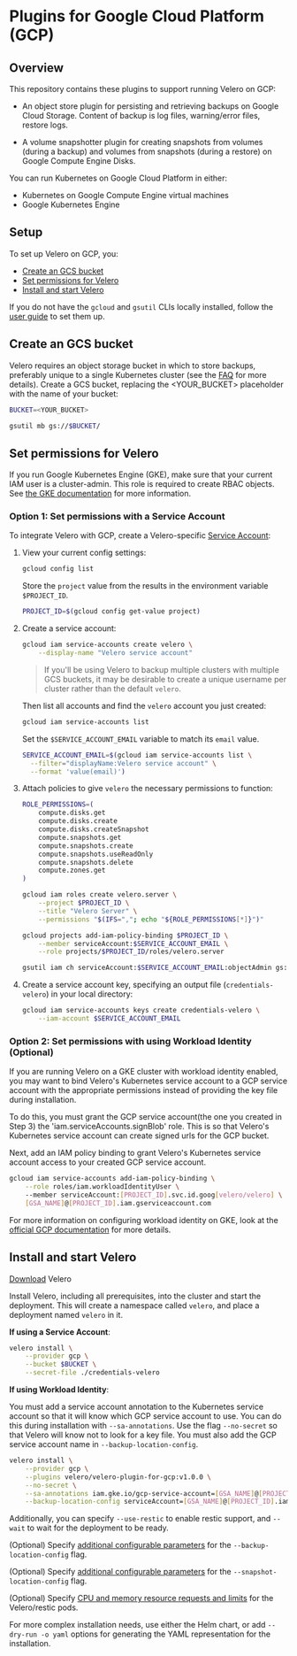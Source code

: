 # Plugins for Google Cloud Platform (GCP)

## Overview

This repository contains these plugins to support running Velero on GCP:

- An object store plugin for persisting and retrieving backups on Google Cloud Storage. Content of backup is log files, warning/error files, restore logs.

- A volume snapshotter plugin for creating snapshots from volumes (during a backup) and volumes from snapshots (during a restore) on Google Compute Engine Disks.

You can run Kubernetes on Google Cloud Platform in either:

* Kubernetes on Google Compute Engine virtual machines
* Google Kubernetes Engine

## Setup

To set up Velero on GCP, you:

* [Create an GCS bucket][1]
* [Set permissions for Velero][2]
* [Install and start Velero][3]

If you do not have the `gcloud` and `gsutil` CLIs locally installed, follow the [user guide][5] to set them up.

## Create an GCS bucket

Velero requires an object storage bucket in which to store backups, preferably unique to a single Kubernetes cluster (see the [FAQ][11] for more details). Create a GCS bucket, replacing the <YOUR_BUCKET> placeholder with the name of your bucket:

```bash
BUCKET=<YOUR_BUCKET>

gsutil mb gs://$BUCKET/
```

## Set permissions for Velero

If you run Google Kubernetes Engine (GKE), make sure that your current IAM user is a cluster-admin. This role is required to create RBAC objects.
See [the GKE documentation][22] for more information.

### Option 1: Set permissions with a Service Account

To integrate Velero with GCP, create a Velero-specific [Service Account][15]:

1. View your current config settings:

    ```bash
    gcloud config list
    ```

    Store the `project` value from the results in the environment variable `$PROJECT_ID`.

    ```bash
    PROJECT_ID=$(gcloud config get-value project)
    ```

2. Create a service account:

    ```bash
    gcloud iam service-accounts create velero \
        --display-name "Velero service account"
    ```

    > If you'll be using Velero to backup multiple clusters with multiple GCS buckets, it may be desirable to create a unique username per cluster rather than the default `velero`.

    Then list all accounts and find the `velero` account you just created:

    ```bash
    gcloud iam service-accounts list
    ```

    Set the `$SERVICE_ACCOUNT_EMAIL` variable to match its `email` value.

    ```bash
    SERVICE_ACCOUNT_EMAIL=$(gcloud iam service-accounts list \
      --filter="displayName:Velero service account" \
      --format 'value(email)')
    ```

3. Attach policies to give `velero` the necessary permissions to function:

    ```bash
    ROLE_PERMISSIONS=(
        compute.disks.get
        compute.disks.create
        compute.disks.createSnapshot
        compute.snapshots.get
        compute.snapshots.create
        compute.snapshots.useReadOnly
        compute.snapshots.delete
        compute.zones.get
    )

    gcloud iam roles create velero.server \
        --project $PROJECT_ID \
        --title "Velero Server" \
        --permissions "$(IFS=","; echo "${ROLE_PERMISSIONS[*]}")"    

    gcloud projects add-iam-policy-binding $PROJECT_ID \
        --member serviceAccount:$SERVICE_ACCOUNT_EMAIL \
        --role projects/$PROJECT_ID/roles/velero.server

    gsutil iam ch serviceAccount:$SERVICE_ACCOUNT_EMAIL:objectAdmin gs://${BUCKET}
    ```

4. Create a service account key, specifying an output file (`credentials-velero`) in your local directory:

    ```bash
    gcloud iam service-accounts keys create credentials-velero \
        --iam-account $SERVICE_ACCOUNT_EMAIL
    ```

### Option 2: Set permissions with using Workload Identity (Optional)

If you are running Velero on a GKE cluster with workload identity enabled, you may want to bind Velero's Kubernetes service account to a GCP service account with the appropriate permissions instead of providing the key file during installation.

To do this, you must grant the GCP service account(the one you created in Step 3) the 'iam.serviceAccounts.signBlob' role. This is so that Velero's Kubernetes service account can create signed urls for the GCP bucket.

Next, add an IAM policy binding to grant Velero's Kubernetes service account access to your created GCP service account.

```bash
gcloud iam service-accounts add-iam-policy-binding \
    --role roles/iam.workloadIdentityUser \ 
    --member serviceAccount:[PROJECT_ID].svc.id.goog[velero/velero] \
    [GSA_NAME]@[PROJECT_ID].iam.gserviceaccount.com
```

For more information on configuring workload identity on GKE, look at the [official GCP documentation][24] for more details.

## Install and start Velero

[Download][4] Velero

Install Velero, including all prerequisites, into the cluster and start the deployment. This will create a namespace called `velero`, and place a deployment named `velero` in it.

**If using a Service Account**:

```bash
velero install \
    --provider gcp \
    --bucket $BUCKET \
    --secret-file ./credentials-velero
```

**If using Workload Identity**:

You must add a service account annotation to the Kubernetes service account so that it will know which GCP service account to use. You can do this during installation with `--sa-annotations`. Use the flag `--no-secret` so that Velero will know not to look for a key file. You must also add the GCP service account name in `--backup-location-config`.

```bash
velero install \
    --provider gcp \
    --plugins velero/velero-plugin-for-gcp:v1.0.0 \
    --no-secret \
    --sa-annotations iam.gke.io/gcp-service-account=[GSA_NAME]@[PROJECT_ID].iam.gserviceaccount.com \
    --backup-location-config serviceAccount=[GSA_NAME]@[PROJECT_ID].iam.gserviceaccount.com \
```

Additionally, you can specify `--use-restic` to enable restic support, and `--wait` to wait for the deployment to be ready.

(Optional) Specify [additional configurable parameters][7] for the `--backup-location-config` flag.

(Optional) Specify [additional configurable parameters][8] for the `--snapshot-location-config` flag.

(Optional) Specify [CPU and memory resource requests and limits][9] for the Velero/restic pods.

For more complex installation needs, use either the Helm chart, or add `--dry-run -o yaml` options for generating the YAML representation for the installation.

[1]: #Create-an-GCS-bucket
[2]: #Set-permissions-for-Velero
[3]: #Install-and-start-Velero
[4]: https://velero.io/docs/master/install-overview/#install-the-cli
[5]: https://cloud.google.com/sdk/docs/
[7]: backupstoragelocation.md
[8]: volumesnapshotlocation.md
[9]: https://velero.io/docs/master/install-requirement
[11]: https://velero.io/docs/master/faq/
[15]: https://cloud.google.com/compute/docs/access/service-accounts
[22]: https://cloud.google.com/kubernetes-engine/docs/how-to/role-based-access-control#iam-rolebinding-bootstrap
[24]: https://cloud.google.com/kubernetes-engine/docs/how-to/workload-identity
